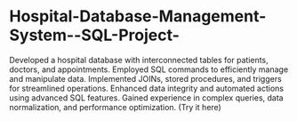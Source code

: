 # Hospital-Database-Management-System--SQL-Project-
Developed a hospital database with interconnected tables for patients, doctors, and appointments.
Employed SQL commands to efficiently manage and manipulate data.
Implemented JOINs, stored procedures, and triggers for streamlined operations.
Enhanced data integrity and automated actions using advanced SQL features.
Gained experience in complex queries, data normalization, and performance optimization. (Try it here)
